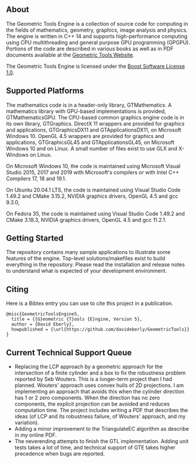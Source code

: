 ## About ##

The Geometric Tools Engine is a collection of source code for computing in
the fields of mathematics, geometry, graphics, image analysis and physics.
The engine is written in C++ 14 and supports high-performance computing
using CPU multithreading and general purpose GPU programming (GPGPU).
Portions of the code are described in various books as well as in PDF
documents available at the
[Geometric Tools Website](https://www.geometrictools.com).

The Geometric Tools Engine is licensed under the
[Boost Software License 1.0](https://www.boost.org/LICENSE_1_0.txt).

## Supported Platforms ##

The mathematics code is in a header-only library, GTMathematics. A
mathematics library with GPU-based implementations is provided,
GTMathematicsGPU. The CPU-based common graphics engine code is in its
own library, GTGraphics. DirectX 11 wrappers are provided for graphics
and applications, GTGraphicsDX11 and GTApplicationsDX11, on Microsoft
Windows 10. OpenGL 4.5 wrappers are provided for graphics and
applications, GTGraphicsGL45 and GTApplicationsGL45, on Microsoft
Windows 10 and on Linux. A small number of files exist to use GLX
and X-Windows on Linux.

On Microsoft Windows 10, the code is maintained using Microsoft Visual
Studio 2015, 2017 and 2019 with Microsoft's compilers or with Intel
C++ Compilers 17, 18 and 19.1.

On Ubuntu 20.04.1 LTS, the code is maintained using Visual Studio Code
1.49.2 and CMake 3.15.2, NVIDIA graphics drivers, OpenGL 4.5 and
gcc 9.3.0, 

On Fedora 35, the code is maintained using Visual Studio Code 1.49.2
and CMake 3.18.3, NVIDIA graphics drivers, OpenGL 4.5 and
gcc 11.2.1.

## Getting Started ##

The repository contains many sample applications to illustrate some
features of the engine. Top-level solutions/makefiles exist to build
everything in the repository. Please read the installation and release
notes to understand what is expected of your development environment.
 
## Citing ##

Here is a Bibtex entry you can use to cite this project in a publication.

```
@misc{GeometricToolsEngine5,
  title = {{G}eometric {T}ools {E}ngine, Version 5},
  author = {David Eberly},
  howpublished = {\url{https://github.com/davideberly/GeometricTools}}
}
```
## Current Technical Support Queue ##

* Replacing the LCP approach by a geometric approach for the
  intersection of a finite cylinder and a box to fix the robustness
  problem reported by Seb Wouters. This is a longer-term project
  than I had planned. Wouters' approach uses convex hulls of 2D
  projections. I am implementing an approach that avoids this when
  the cylinder direction has 1 or 2 zero components. When the direction
  has no zero components, the explicit projection can be avoided and
  reduces computation time. The project includes writing a PDF that
  describes the ideas (of LCP and its robustness failure, of Wouters'
  approach, and my variation).
* Adding a minor improvement to the TriangulateEC algorithm as
  describe in my online PDF.
* The neverending attempts to finish the GTL implementation. Adding
  unit tests takes a lot of time, and technical support of GTE takes
  higher precedence when bugs are reported.

